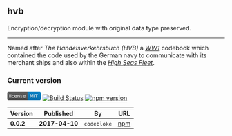 hvb
---
Encryption/decryption module with original data type preserved.

***
Named after *The Handelsverkehrsbuch (HVB)* a *[WW1](https://en.wikipedia.org/wiki/World_War_I)* codebook which contained the code used by the German navy to communicate with its merchant ships and also within the *[High Seas Fleet](https://en.wikipedia.org/wiki/High_Seas_Fleet)*.

### Current version

[![MIT License](https://raw.githubusercontent.com/martinswiderski/hvb/master/mit-license.png)](LICENSE) [![Build Status](https://travis-ci.org/martinswiderski/hvb.svg?branch=master)](https://travis-ci.org/martinswiderski/hvb) [![npm version](https://badge.fury.io/js/hvb.svg)](https://www.npmjs.com/package/hvb)

Version|Published|By|URL
--- | --- | --- | ---
**0.0.2** | **2017-04-10** | `codebloke` | [npm](https://www.npmjs.com/package/config.ini)




